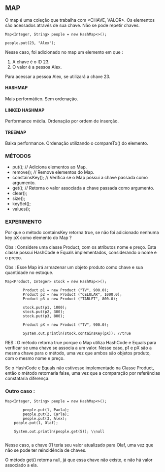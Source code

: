 ## MAP

O map é uma coleção que trabalha com <CHAVE, VALOR>. Os elementos são acessados através de sua chave. Não se pode repetir chaves.

````
Map<Integer, String> people = new HashMap<>();

people.put(23, "Alex");
````

Nesse caso, foi adicionado no map um elemento em que :

1. A chave é o ID 23.
2. O valor é a pessoa Alex.

Para acessar a pessoa Alex, se utilizará a chave 23.

#### HASHMAP

Mais performático. Sem ordenação.

#### LINKED HASHMAP

Performance média. Ordenação por ordem de inserção.

#### TREEMAP

Baixa performance. Ordenação utilizando o compareTo() do elemento.

### MÉTODOS 

* put(); // Adiciona elementos ao Map. 
* remove(); // Remove elementos do Map.
* constainsKey(); // Verifica se o Map possui a chave passada como argumento.
* get(); // Retorna o valor associada a chave passada como argumento.
* clear();
* size();
* keySet();
* values();

### EXPERIMENTO

Por que o método containsKey retorna true, se não foi adicionado nenhuma key pX como elemento do Map ?

Obs : Considere uma classe Product, com os atributos nome e preço. Esta classe possui HashCode e Equals implementados, considerando o nome e o preço.

Obs : Esse Map irá armazenar um objeto produto como chave e sua quantidade no estoque.

````
Map<Product, Integer> stock = new HashMap<>();
		
		Product p1 = new Product ("TV", 900.0);
		Product p2 = new Product ("CELULAR", 1000.0);
		Product p3 = new Product ("TABLET", 800.0);
		
		stock.put(p1, 1000);
		stock.put(p2, 300);
		stock.put(p3, 800);
		
		Product pX = new Product ("TV", 900.0);
		
		System.out.println(stock.containsKey(pX)); //true
````
RES : O método retorna true porque o Map utiliza HashCode e Equals para verificar se uma chave se associa a um valor. Nesse caso, p1 e pX são a mesma chave para o método, uma vez que ambos são objetos produto, com o mesmo nome e preço.

Se o HashCode e Equals não estivesse implementado na Classe Product, então o método retornaria false, uma vez que a comparação por referências constataria diferença.

### Outro caso :

````
Map<Integer, String> people = new HashMap<>();
		
		people.put(1, Paola);
		people.put(2, Carla);
		people.put(3, Alex);
    people.put(1, Olaf);
    
    System.out.println(people.get(5)); \\null
		
````

Nesse caso, a chave 01 teria seu valor atualizado para Olaf, uma vez que não se pode ter reincidência de chaves.

O método get() retorna null, já que essa chave não existe, e não há valor associado a ela.
